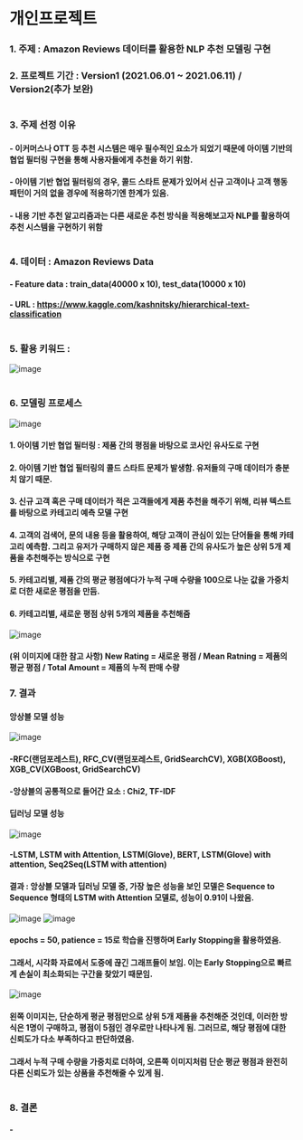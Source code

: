 # 개인프로젝트
### 1. 주제 : Amazon Reviews 데이터를 활용한 NLP 추천 모델링 구현
### 2. 프로젝트 기간 : Version1 (2021.06.01 ~ 2021.06.11) / Version2(추가 보완)
#
### 3. 주제 선정 이유 
#### - 이커머스나 OTT 등 추천 시스템은 매우 필수적인 요소가 되었기 때문에 아이템 기반의 협업 필터링 구현을 통해 사용자들에게 추천을 하기 위함.
#### - 아이템 기반 협업 필터링의 경우, 콜드 스타트 문제가 있어서 신규 고객이나 고객 행동 패턴이 거의 없을 경우에 적용하기엔 한계가 있음. 
#### - 내용 기반 추천 알고리즘과는 다른 새로운 추천 방식을 적용해보고자 NLP를 활용하여 추천 시스템을 구현하기 위함
#  
### 4. 데이터 : Amazon Reviews Data 
#### - Feature data : train_data(40000 x 10), test_data(10000 x 10)
#### - URL : https://www.kaggle.com/kashnitsky/hierarchical-text-classification
#     
### 5. 활용 키워드 :
![image](https://user-images.githubusercontent.com/76590396/127207796-ca8201c5-ed94-46cc-a310-5ef56d44211d.png)
#  
### 6. 모델링 프로세스
![image](https://user-images.githubusercontent.com/76590396/127205894-3caa2d24-7efa-4f1a-a343-db822b5332fa.png)


#### 1. 아이템 기반 협업 필터링 : 제품 간의 평점을 바탕으로 코사인 유사도로 구현
#### 2. 아이템 기반 협업 필터링의 콜드 스타트 문제가 발생함. 유저들의 구매 데이터가 충분치 않기 때문.
#### 3. 신규 고객 혹은 구매 데이터가 적은 고객들에게 제품 추천을 해주기 위해, 리뷰 텍스트를 바탕으로 카테고리 예측 모델 구현
#### 4. 고객의 검색어, 문의 내용 등을 활용하여, 해당 고객이 관심이 있는 단어들을 통해 카테고리 예측함. 그리고 유저가 구매하지 않은 제품 중 제품 간의 유사도가 높은 상위 5개 제품을 추천해주는 방식으로 구현
#### 5. 카테고리별, 제품 간의 평균 평점에다가 누적 구매 수량을 100으로 나눈 값을 가중치로 더한 새로운 평점을 만듬.
#### 6. 카테고리별, 새로운 평점 상위 5개의 제품을 추천해줌

![image](https://user-images.githubusercontent.com/76590396/127203202-3157dae2-5ceb-4291-beb4-e369905d253a.png)
#### (위 이미지에 대한 참고 사항) New Rating = 새로운 평점 / Mean Ratning = 제품의 평균 평점 / Total Amount = 제품의 누적 판매 수량
### 7. 결과
#### 앙상블 모델 성능
![image](https://user-images.githubusercontent.com/76590396/127200424-3ee73e96-cbba-43dd-9a3a-3b87bd2e11f7.png)
#### -RFC(랜덤포레스트), RFC_CV(랜덤포레스트, GridSearchCV), XGB(XGBoost), XGB_CV(XGBoost, GridSearchCV)
#### -앙상블의 공통적으로 들어간 요소 : Chi2, TF-IDF

#### 딥러닝 모델 성능
![image](https://user-images.githubusercontent.com/76590396/127201121-828f6530-4bad-4c39-9f47-015dc7e604a3.png)
#### -LSTM, LSTM with Attention, LSTM(Glove), BERT, LSTM(Glove) with attention, Seq2Seq(LSTM with attention)
#### 결과 : 앙상블 모델과 딥러닝 모델 중, 가장 높은 성능을 보인 모델은 Sequence to Sequence 형태의 LSTM with Attention 모델로, 성능이 0.91이 나왔음.
![image](https://user-images.githubusercontent.com/76590396/127201253-a5b87f31-6a3d-4fbf-a240-036443d45be6.png)
![image](https://user-images.githubusercontent.com/76590396/127201284-6d20849d-799e-427f-aee2-289a5bca1d1d.png)
#### epochs = 50, patience = 15로 학습을 진행하며 Early Stopping을 활용하였음.
#### 그래서, 시각화 자료에서 도중에 끊긴 그래프들이 보임. 이는 Early Stopping으로 빠르게 손실이 최소화되는 구간을 찾았기 때문임.

![image](https://user-images.githubusercontent.com/76590396/127204318-b4b88265-6ff0-4223-aa59-77baf0f2ea7b.png)
#### 왼쪽 이미지는, 단순하게 평균 평점만으로 상위 5개 제품을 추천해준 것인데, 이러한 방식은 1명이 구매하고, 평점이 5점인 경우로만 나타나게 됨. 그러므로, 해당 평점에 대한 신뢰도가 다소 부족하다고 판단하였음.
#### 그래서 누적 구매 수량을 가중치로 더하여, 오른쪽 이미지처럼 단순 평균 평점과 완전히 다른 신뢰도가 있는 상품을 추천해줄 수 있게 됨.
#
### 8. 결론
#### - 
